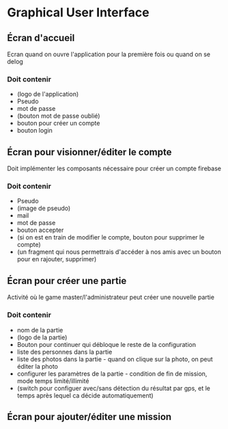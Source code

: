 # Graphical User Interface

## Écran d'accueil
Ecran quand on ouvre l'application pour la première fois ou quand on se delog
### Doit contenir
- (logo de l'application)
- Pseudo
- mot de passe
- (bouton mot de passe oublié)
- bouton pour créer un compte
- bouton login

## Écran pour visionner/éditer le compte
Doit implémenter les composants nécessaire pour créer un compte firebase
### Doit contenir
- Pseudo
- (image de pseudo)
- mail
- mot de passe
- bouton accepter
- (si on est en train de modifier le compte, bouton pour supprimer le compte)
- (un fragment qui nous permettrais d'accéder à nos amis avec un bouton pour en rajouter, supprimer)

## Écran pour créer une partie
Activité où le game master/l'administrateur peut créer une nouvelle partie

### Doit contenir
- nom de la partie
- (logo de la partie)
- Bouton pour continuer qui débloque le reste de la configuration
- liste des personnes dans la partie
- liste des photos dans la partie - quand on clique sur la photo, on peut éditer la photo
- configurer les paramètres de la partie - condition de fin de mission, mode temps limité/illimité
- (switch pour configuer avec/sans détection du résultat par gps, et le temps après lequel ca décide automatiquement)

## Écran pour ajouter/éditer une mission
